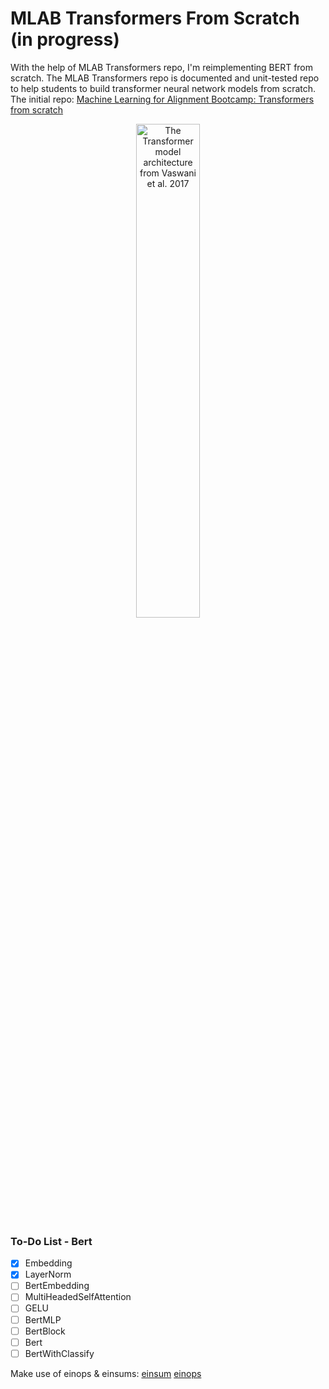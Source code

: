 # MLAB Transformers From Scratch (in progress)

With the help of MLAB Transformers repo, I'm reimplementing BERT from scratch. The MLAB Transformers repo is documented and unit-tested repo to help students to build transformer neural network models from scratch.
The initial repo: [Machine Learning for Alignment Bootcamp: Transformers from scratch](https://github.com/mukobi/MLAB-Transformers-From-Scratch)

<p align="center">
	<img src="./transformer_architecture.png" width=45% alt="The Transformer model architecture from Vaswani et al. 2017"/>
</p>

### To-Do List - Bert
- [x] Embedding
- [x] LayerNorm
- [ ] BertEmbedding
- [ ] MultiHeadedSelfAttention
- [ ] GELU
- [ ] BertMLP
- [ ] BertBlock
- [ ] Bert
- [ ] BertWithClassify

Make use of einops & einsums:
[einsum](https://rockt.github.io/2018/04/30/einsum)
[einops](http://einops.rocks/)
